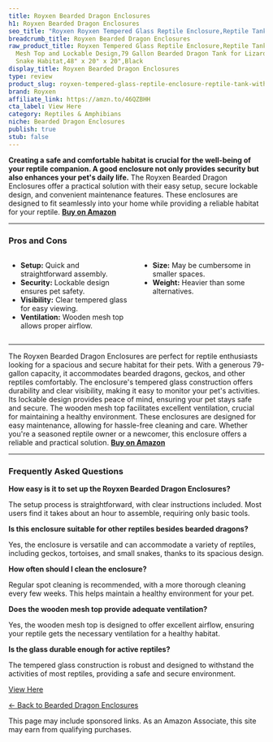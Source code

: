 ```yaml
---
title: Royxen Bearded Dragon Enclosures
h1: Royxen Bearded Dragon Enclosures
seo_title: "Royxen Royxen Tempered Glass Reptile Enclosure,Reptile Tank\u2026"
breadcrumb_title: Royxen Bearded Dragon Enclosures
raw_product_title: Royxen Tempered Glass Reptile Enclosure,Reptile Tank with Wooden
  Mesh Top and Lockable Design,79 Gallon Bearded Dragon Tank for Lizard Gecko Tortoise
  Snake Habitat,48" x 20" x 20",Black
display_title: Royxen Bearded Dragon Enclosures
type: review
product_slug: royxen-tempered-glass-reptile-enclosure-reptile-tank-with-wooden-mesh-t-8462d69c
brand: Royxen
affiliate_link: https://amzn.to/46QZBHH
cta_label: View Here
category: Reptiles & Amphibians
niche: Bearded Dragon Enclosures
publish: true
stub: false
---
```


<div id="intro" class="full-width">
  <p><strong>Creating a safe and comfortable habitat is crucial for the well-being of your reptile companion. A good enclosure not only provides security but also enhances your pet's daily life.</strong> The Royxen Bearded Dragon Enclosures offer a practical solution with their easy setup, secure lockable design, and convenient maintenance features. These enclosures are designed to fit seamlessly into your home while providing a reliable habitat for your reptile. <a href="https://amzn.to/46QZBHH" rel="nofollow sponsored noopener" target="_blank"><strong>Buy on Amazon</strong></a></p>
</div>

<hr />
<h3 id="pros-cons">Pros and Cons</h3>
<div class="pc-grid" style="display:grid;grid-template-columns:1fr 1fr;gap:16px;">
  <ul>
    <li><strong>Setup:</strong> Quick and straightforward assembly.</li>
    <li><strong>Security:</strong> Lockable design ensures pet safety.</li>
    <li><strong>Visibility:</strong> Clear tempered glass for easy viewing.</li>
    <li><strong>Ventilation:</strong> Wooden mesh top allows proper airflow.</li>
  </ul>
  <ul>
    <li><strong>Size:</strong> May be cumbersome in smaller spaces.</li>
    <li><strong>Weight:</strong> Heavier than some alternatives.</li>
  </ul>
</div>
<hr />

<div class="full-width">
  <p>The Royxen Bearded Dragon Enclosures are perfect for reptile enthusiasts looking for a spacious and secure habitat for their pets. With a generous 79-gallon capacity, it accommodates bearded dragons, geckos, and other reptiles comfortably. The enclosure's tempered glass construction offers durability and clear visibility, making it easy to monitor your pet's activities. Its lockable design provides peace of mind, ensuring your pet stays safe and secure. The wooden mesh top facilitates excellent ventilation, crucial for maintaining a healthy environment. These enclosures are designed for easy maintenance, allowing for hassle-free cleaning and care. Whether you're a seasoned reptile owner or a newcomer, this enclosure offers a reliable and practical solution. <a href="https://amzn.to/46QZBHH" rel="nofollow sponsored noopener" target="_blank"><strong>Buy on Amazon</strong></a></p>
</div>

<hr />
<h3 id="faqs">Frequently Asked Questions</h3>

<p><strong>How easy is it to set up the Royxen Bearded Dragon Enclosures?</strong></p>
<p>The setup process is straightforward, with clear instructions included. Most users find it takes about an hour to assemble, requiring only basic tools.</p>

<p><strong>Is this enclosure suitable for other reptiles besides bearded dragons?</strong></p>
<p>Yes, the enclosure is versatile and can accommodate a variety of reptiles, including geckos, tortoises, and small snakes, thanks to its spacious design.</p>

<p><strong>How often should I clean the enclosure?</strong></p>
<p>Regular spot cleaning is recommended, with a more thorough cleaning every few weeks. This helps maintain a healthy environment for your pet.</p>

<p><strong>Does the wooden mesh top provide adequate ventilation?</strong></p>
<p>Yes, the wooden mesh top is designed to offer excellent airflow, ensuring your reptile gets the necessary ventilation for a healthy habitat.</p>

<p><strong>Is the glass durable enough for active reptiles?</strong></p>
<p>The tempered glass construction is robust and designed to withstand the activities of most reptiles, providing a safe and secure environment.</p>
<p><a class="btn" href="https://amzn.to/46QZBHH" target="_blank" rel="nofollow sponsored noopener">View Here</a></p>
<p><a href="/roundups/reptiles-amphibians/bearded-dragon-enclosures/">← Back to Bearded Dragon Enclosures</a></p>
<aside class="disclosure">This page may include sponsored links. As an Amazon Associate, this site may earn from qualifying purchases.</aside>
